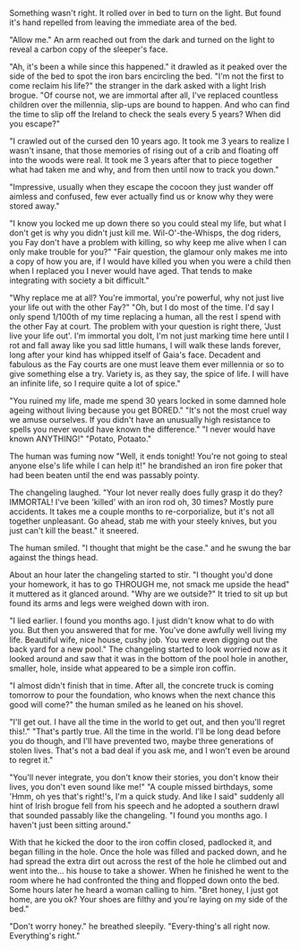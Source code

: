 Something wasn't right. It rolled over in bed to turn on the light. 
But found it's hand repelled from leaving the immediate area of the 
bed.

"Allow me." An arm reached out from the dark and turned on the light 
to reveal a carbon copy of the sleeper's face.

"Ah, it's been a while since this happened." it drawled as it peaked 
over the side of the bed to spot the iron bars encircling the bed. 
"I'm not the first to come reclaim his life?" the stranger in the 
dark asked with a light Irish brogue. "Of course not, we are 
immortal after all, I've replaced countless children over the 
millennia, slip-ups are bound to happen. And who can find the time 
to slip off the Ireland to check the seals every 5 years? When did 
you escape?"

"I crawled out of the cursed den 10 years ago. It took me 3 years to 
realize I wasn't insane, that those memories of rising out of a crib 
and floating off into the woods were real. It took me 3 years after 
that to piece together what had taken me and why, and from then 
until now to track you down."

"Impressive, usually when they escape the cocoon they just wander 
off aimless and confused, few ever actually find us or know why they 
were stored away."

"I know you locked me up down there so you could steal my life, but 
what I don't get is why you didn't just kill me. Wil-O'-the-Whisps, 
the dog riders, you Fay don't have a problem with killing, so why 
keep me alive when I can only make trouble for you?" "Fair question, 
the glamour only makes me into a copy of how you are, if I would 
have killed you when you were a child then when I replaced you I 
never would have aged. That tends to make integrating with society a 
bit difficult."

"Why replace me at all? You're immortal, you're powerful, why not 
just live your life out with the other Fay?" "Oh, but I do most of 
the time. I'd say I only spend 1/100th of my time replacing a human, 
all the rest I spend with the other Fay at court. The problem with 
your question is right there, 'Just live your life out'. I'm 
immortal you dolt, I'm not just marking time here until I rot and 
fall away like you sad little humans, I will walk these lands 
forever, long after your kind has whipped itself of Gaia's face. 
Decadent and fabulous as the Fay courts are one must leave them ever 
millennia or so to give something else a try. Variety is, as they 
say, the spice of life. I will have an infinite life, so I require 
quite a lot of spice."

"You ruined my life, made me spend 30 years locked in some damned 
hole ageing without living because you get BORED."
"It's not the most cruel way we amuse ourselves. If you didn't have 
an unusually high resistance to spells you never would have known 
the difference." "I never would have known ANYTHING!" "Potato, 
Potaato."

The human was fuming now "Well, it ends tonight! You're not 
going to steal anyone else's life while I can help it!" he 
brandished an iron fire poker that had been beaten until the end was 
passably pointy.

The changeling laughed. "Your lot never really does fully grasp it 
do they? IMMORTAL! I've been 'killed' with an iron rod oh, 30 times? 
Mostly pure accidents. It takes me a couple months to 
re-corporialize, but it's not all together unpleasant. Go ahead, 
stab me with your steely knives, but you just can't kill the beast." 
it sneered. 

The human smiled. "I thought that might be the case." and he swung 
the bar against the things head.

About an hour later the changeling started to stir. "I thought you'd 
done your homework, it has to go THROUGH me, not smack me upside the 
head" it muttered as it glanced around. "Why are we outside?" It 
tried to sit up but found its arms and legs were weighed down with 
iron.

"I lied earlier. I found you months ago. I just didn't know what to 
do with you. But then you answered that for me. You've done awfully 
well living my life. Beautiful wife, nice house, cushy job. You were 
even digging out the back yard for a new pool." The changeling 
started to look worried now as it looked around and saw that it was 
in the bottom of the pool hole in another, smaller, hole, inside 
what appeared to be a simple iron coffin.

"I almost didn't finish that in time. After all, the concrete truck 
is coming tomorrow to pour the foundation, who knows when the next 
chance this good will come?" the human smiled as he leaned on his 
shovel.

"I'll get out. I have all the time in the world to get out, and then 
you'll regret this!." "That's partly true. All the time in the 
world. I'll be long dead before you do though, and I'll have 
prevented two, maybe three generations of stolen lives. That's not a 
bad deal if you ask me, and I won't even be around to regret it."

"You'll never integrate, you don't know their stories, you don't 
know their lives, you don't even sound like me!" "A couple missed 
birthdays, some 'Hmm, oh yes that's right!'s, I'm a quick study. And 
like I said" suddenly all hint of Irish brogue fell from his speech 
and he adopted a southern drawl that sounded passably like the 
changeling. "I found you months ago. I haven't just been sitting 
around."

With that he kicked the door to the iron coffin closed, padlocked 
it, and began filling in the hole. Once the hole was filled and 
packed down, and he had spread the extra dirt out across the rest of 
the hole he climbed out and went into the... his house to take a 
shower. When he finished he went to the room where he had confronted 
the thing and flopped down onto the bed. Some hours later he heard a 
woman calling to him. "Bret honey, I just got home, are you ok? Your 
shoes are filthy and you're laying on my side of the bed."

"Don't worry honey." he breathed sleepily. "Every-thing's all right 
now. Everything's right."
